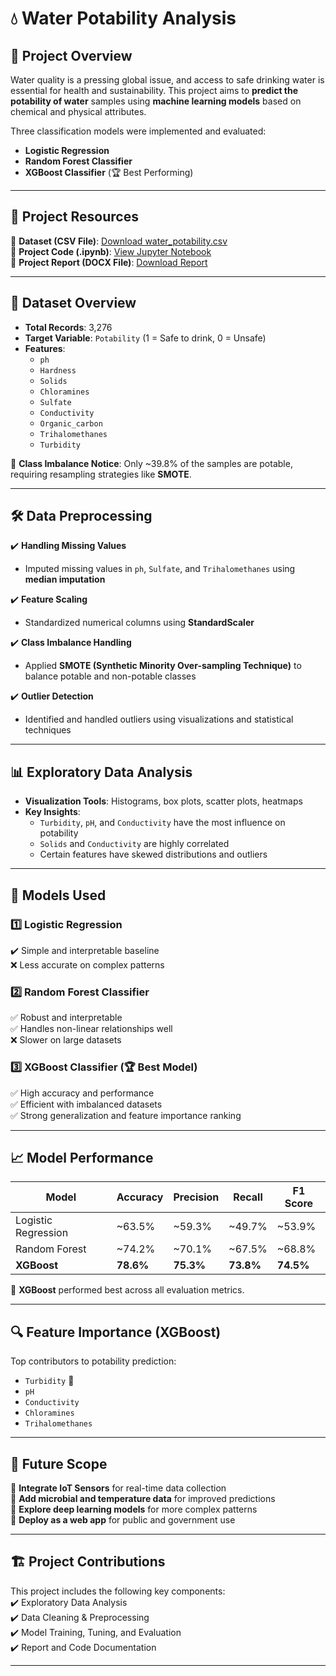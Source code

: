 # 💧 Water Potability Analysis

## 📌 Project Overview  
Water quality is a pressing global issue, and access to safe drinking water is essential for health and sustainability. This project aims to **predict the potability of water** samples using **machine learning models** based on chemical and physical attributes.  

Three classification models were implemented and evaluated:  
- **Logistic Regression**  
- **Random Forest Classifier**  
- **XGBoost Classifier** (🏆 Best Performing)

---

## 📂 Project Resources  
🔹 **Dataset (CSV File)**: [Download water_potability.csv](https://github.com/SunnyRao07/Water-Quality-Analysis/blob/main/water_potability.csv)  
🔹 **Project Code (.ipynb)**: [View Jupyter Notebook](https://github.com/SunnyRao07/Water-Quality-Analysis/blob/main/Water_Quality_Analysis.ipynb)  
🔹 **Project Report (DOCX File)**: [Download Report](https://github.com/SunnyRao07/Water-Quality-Analysis/blob/main/Water%20Quality%20Analysis.docx)

---

## 🧾 Dataset Overview  
- **Total Records**: 3,276  
- **Target Variable**: `Potability` (1 = Safe to drink, 0 = Unsafe)  
- **Features**:
  - `ph`
  - `Hardness`
  - `Solids`
  - `Chloramines`
  - `Sulfate`
  - `Conductivity`
  - `Organic_carbon`
  - `Trihalomethanes`
  - `Turbidity`

📝 **Class Imbalance Notice**: Only ~39.8% of the samples are potable, requiring resampling strategies like **SMOTE**.

---

## 🛠 Data Preprocessing  
✔️ **Handling Missing Values**  
- Imputed missing values in `ph`, `Sulfate`, and `Trihalomethanes` using **median imputation**

✔️ **Feature Scaling**  
- Standardized numerical columns using **StandardScaler**

✔️ **Class Imbalance Handling**  
- Applied **SMOTE (Synthetic Minority Over-sampling Technique)** to balance potable and non-potable classes

✔️ **Outlier Detection**  
- Identified and handled outliers using visualizations and statistical techniques

---

## 📊 Exploratory Data Analysis  
- **Visualization Tools**: Histograms, box plots, scatter plots, heatmaps  
- **Key Insights**:  
  - `Turbidity`, `pH`, and `Conductivity` have the most influence on potability  
  - `Solids` and `Conductivity` are highly correlated  
  - Certain features have skewed distributions and outliers

---

## 🤖 Models Used  

### 1️⃣ Logistic Regression  
✔️ Simple and interpretable baseline  
❌ Less accurate on complex patterns  

### 2️⃣ Random Forest Classifier  
✅ Robust and interpretable  
✅ Handles non-linear relationships well  
❌ Slower on large datasets  

### 3️⃣ XGBoost Classifier (🏆 Best Model)  
✅ High accuracy and performance  
✅ Efficient with imbalanced datasets  
✅ Strong generalization and feature importance ranking

---

## 📈 Model Performance

| Model               | Accuracy | Precision | Recall | F1 Score |
|--------------------|----------|-----------|--------|----------|
| Logistic Regression| ~63.5%   | ~59.3%    | ~49.7% | ~53.9%   |
| Random Forest       | ~74.2%   | ~70.1%    | ~67.5% | ~68.8%   |
| **XGBoost**         | **78.6%** | **75.3%**  | **73.8%** | **74.5%**  |

📌 **XGBoost** performed best across all evaluation metrics.

---

## 🔍 Feature Importance (XGBoost)  
Top contributors to potability prediction:  
- `Turbidity` 🥇  
- `pH`  
- `Conductivity`  
- `Chloramines`  
- `Trihalomethanes`

---

## 🚀 Future Scope  
🔹 **Integrate IoT Sensors** for real-time data collection  
🔹 **Add microbial and temperature data** for improved predictions  
🔹 **Explore deep learning models** for more complex patterns  
🔹 **Deploy as a web app** for public and government use

---

## 🏗 Project Contributions  
This project includes the following key components:  
✔️ Exploratory Data Analysis  
✔️ Data Cleaning & Preprocessing  
✔️ Model Training, Tuning, and Evaluation  
✔️ Report and Code Documentation  


---
